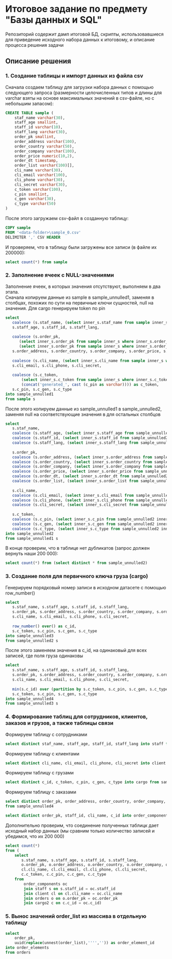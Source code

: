 # Итоговое задание по предмету "Базы данных и SQL"
Репозиторий содержит дамп итоговой БД, скрипты, использовавшиеся для приведение исходного набора данных к итоговому, и описание процесса решения задачи
## Описание решения
### 1. Создание таблицы и импорт данных из файла csv
Сначала создаем таблицу для загрузки набора данных с помощью следующего запроса (размерности целочисленных типов и длины для 
varchar взяты на основе максимальных значений в csv-файле, но с небольшим запасом):
```sql
CREATE TABLE sample (
	staf_name varchar(30),
	staff_age smallint,
	staff_id varchar(10),
	staff_lang varchar(30),
	order_pk smallint, 
	order_address varchar(100),
	order_country varchar(50),
	order_company varchar(100),
	order_price numeric(10,2),
	order_dt timestamp,
	order_list varchar(100)[],
	cli_name varchar(30),
	cli_email varchar(100),
	cli_phone varchar(30),
	cli_secret varchar(30),
	c_token varchar(100),
	c_pin smallint,
	c_gen varchar(30),
	c_type varchar(50)
)
```

После этого загружаем csv-файл в созданную таблицу:
```sql
COPY sample
FROM '<data-folder>\sample_0.csv'
DELIMITER ',' CSV HEADER
```
И проверяем, что в таблицу были загружены все записи (в файле их 200000): 
```sql
select count(*) from sample
```

### 2. Заполнение ячеек с NULL-значениями

Заполнение ячеек, в которых значения отсутствуют, выполняем в два этапа.  
Сначала копируем данные из sample в sample_unnulled1, заменяя в столбцах, похожих по сути на первичные ключи сущностей, null на значения. Для cargo генерируем token по pin
```sql
select 
   coalesce (s.staf_name, (select inner_s.staf_name from sample inner_s where inner_s.staf_name is not null and inner_s.staff_id = s.staff_id limit 1)) as staf_name, 
   s.staff_age, s.staff_id, s.staff_lang, 
   
   coalesce (s.order_pk, 
      (select inner_s.order_pk from sample inner_s where inner_s.order_pk is not null and inner_s.order_list = s.order_list limit 1), 
      (select inner_s.order_pk from sample inner_s where inner_s.order_pk is not null and inner_s.order_address = s.order_address and inner_s.order_country = s.order_country and inner_s.order_company = s.order_company limit 1)) as order_pk,
   s.order_address, s.order_country, s.order_company, s.order_price, s.order_dt, s.order_list,
   
   coalesce (s.cli_name, (select inner_s.cli_name from sample inner_s where inner_s.cli_name is not null and inner_s.cli_email = s.cli_email limit 1)) as cli_name,
   s.cli_email, s.cli_phone, s.cli_secret, 
   
   coalesce (s.c_token, 
       (select inner_s.c_token from sample inner_s where inner_s.c_token is not null and inner_s.c_pin = s.c_pin limit 1),
       (concat('generated_', cast (c_pin as varchar)))) as c_token,
   s.c_pin, s.c_gen, s.c_type
into sample_unnulled1
from sample s
```
После этого копируем данные из sample_unnulled1 в sample_unnulled2, заменяя null на соответствующие значения в для остальных столбцов
```sql
select 
   s.staf_name, 
   coalesce (s.staff_age, (select inner_s.staff_age from sample_unnulled2 inner_s where inner_s.staff_age is not null and inner_s.staf_name = s.staf_name limit 1)) as staff_age, 
   coalesce (s.staff_id, (select inner_s.staff_id from sample_unnulled2 inner_s where inner_s.staff_id is not null and inner_s.staf_name = s.staf_name limit 1)) as staff_id, 
   coalesce (s.staff_lang, (select inner_s.staff_lang from sample_unnulled2 inner_s where inner_s.staff_lang is not null and inner_s.staf_name = s.staf_name limit 1)) as staff_lang,
   
   s.order_pk, 
   coalesce (s.order_address, (select inner_s.order_address from sample_unnulled2 inner_s where inner_s.order_address is not null and inner_s.order_pk = s.order_pk limit 1)) as order_address,
   coalesce (s.order_country, (select inner_s.order_country from sample_unnulled2 inner_s where inner_s.order_country is not null and inner_s.order_pk = s.order_pk limit 1)) as order_country,
   coalesce (s.order_company, (select inner_s.order_company from sample_unnulled2 inner_s where inner_s.order_company is not null and inner_s.order_pk = s.order_pk limit 1)) as order_company,
   coalesce (s.order_price, (select inner_s.order_price from sample_unnulled2 inner_s where inner_s.order_price is not null and inner_s.order_pk = s.order_pk limit 1)) as order_price,
   coalesce (s.order_dt, (select inner_s.order_dt from sample_unnulled2 inner_s where inner_s.order_dt is not null and inner_s.order_pk = s.order_pk limit 1)) as order_dt,
   coalesce (s.order_list, (select inner_s.order_list from sample_unnulled2 inner_s where inner_s.order_list is not null and inner_s.order_pk = s.order_pk limit 1)) as order_list,
   
   s.cli_name,
   coalesce (s.cli_email, (select inner_s.cli_email from sample_unnulled2 inner_s where inner_s.cli_email is not null and inner_s.cli_name = s.cli_name limit 1)) as cli_email,
   coalesce (s.cli_phone, (select inner_s.cli_phone from sample_unnulled2 inner_s where inner_s.cli_phone is not null and inner_s.cli_name = s.cli_name limit 1)) as cli_phone,
   coalesce (s.cli_secret, (select inner_s.cli_secret from sample_unnulled2 inner_s where inner_s.cli_secret is not null and inner_s.cli_name = s.cli_name limit 1)) as cli_secret,
   
   s.c_token, 
   coalesce (s.c_pin, (select inner_s.c_pin from sample_unnulled2 inner_s where inner_s.c_pin is not null and inner_s.c_token = s.c_token limit 1)) as c_pin,
   coalesce (s.c_gen, (select inner_s.c_gen from sample_unnulled2 inner_s where inner_s.c_gen is not null and inner_s.c_token = s.c_token limit 1)) as c_gen,
   coalesce (s.c_type, (select inner_s.c_type from sample_unnulled2 inner_s where inner_s.c_type is not null and inner_s.c_token = s.c_token limit 1)) as c_type
into sample_unnulled2
from sample_unnulled1 s
```

В конце проверим, что в таблице нет дубликатов (запрос должен вернуть наши 200 000): 
```sql
select count(*) from (select distinct * from sample_unnulled2)
```

### 3. Создание поля для первичного ключа груза (cargo)
Генерируем порядковый номер записи в исходном датасете с помощью row_number()
```sql
select 
   s.staf_name, s.staff_age, s.staff_id, s.staff_lang, 
   s.order_pk, s.order_address, s.order_country, s.order_company, s.order_price, s.order_dt, s.order_list,
   s.cli_name, s.cli_email, s.cli_phone, s.cli_secret, 
      
   row_number() over() as c_id,
   s.c_token, s.c_pin, s.c_gen, s.c_type
into sample_unnulled3
from sample_unnulled2 s
```
После этого заменяем значения в c_id, на одинаковый для всех записей, где поля груза одинаковы
```sql
select 
   s.staf_name, s.staff_age, s.staff_id, s.staff_lang, 
   s.order_pk, s.order_address, s.order_country, s.order_company, s.order_price, s.order_dt, s.order_list,
   s.cli_name, s.cli_email, s.cli_phone, s.cli_secret, 
   
   min(s.c_id) over (partition by s.c_token, s.c_pin, s.c_gen, s.c_type) as c_id,
   s.c_token, s.c_pin, s.c_gen, s.c_type
into sample_unnulled4
from sample_unnulled3 s
```
### 4. Формирование таблиц для сотрудников, клиентов, заказов и грузов, а также таблицы связи
Формируем таблицу с сотрудниками
```sql
select distinct staf_name, staff_age, staff_id, staff_lang into staff from sample_unnulled4
```
Формируем таблицу с клиентами
```sql
select distinct cli_name, cli_email, cli_phone, cli_secret into client from sample_unnulled4
```
Формируем таблицу с грузами
```sql
select distinct с_id, c_token, c_pin, c_gen, c_type into cargo from sample_unnulled4
```
Формируем таблицу с заказами
```sql
select distinct order_pk, order_address, order_country, order_company, order_price, order_dt, order_list into orders
from sample_unnulled4
```

```sql
select distinct order_pk, staff_id, cli_name, c_id into order_components from sample_unnulled4
```

Дополнительно проверим, что соединение полученных таблицк дает исходный набор данных (мы сравним только количество записей и убедимся, что их 200 000)
```sql
select count(*) 
from (
	select 
	   s.staf_name, s.staff_age, s.staff_id, s.staff_lang, 
	   o.order_pk, o.order_address, o.order_country, o.order_company, o.order_price, o.order_dt, o.order_list,
	   cl.cli_name, cl.cli_email, cl.cli_phone, cl.cli_secret, 
	   c.c_token, c.c_pin, c.c_gen, c.c_type
	from 
		order_components oc 
		join staff s on s.staff_id = oc.staff_id
		join client cl on cl.cli_name = oc.cli_name
		join orders o on o.order_pk = oc.order_pk
		join cargo2 c on c.c_id = oc.c_id)
```
### 5. Вынос значений order_list из массива в отдельную таблицу
```sql
select 
	order_pk, 
	uuid(replace(unnest(order_list),'''','')) as order_element_id
into order_elements
from orders
```

